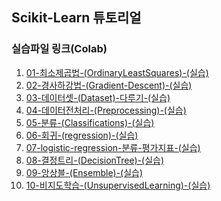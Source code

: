 ## Scikit-Learn 튜토리얼

### 실습파일 링크(Colab)

1. [01-최소제곱법-(OrdinaryLeastSquares)-(실습)](https://colab.research.google.com/github/teddylee777/machine-learning/blob/master/07-Scikit-Learn/tutorial/01-최소제곱법-(OrdinaryLeastSquares)-(실습).ipynb)
2. [02-경사하강법-(Gradient-Descent)-(실습)](https://colab.research.google.com/github/teddylee777/machine-learning/blob/master/07-Scikit-Learn/tutorial/02-경사하강법-(Gradient-Descent)-(실습).ipynb)
3. [03-데이터셋-(Dataset)-다루기-(실습)](https://colab.research.google.com/github/teddylee777/machine-learning/blob/master/07-Scikit-Learn/tutorial/03-데이터셋-(Dataset)-다루기-(실습).ipynb)
4. [04-데이터전처리-(Preprocessing)-(실습)](https://colab.research.google.com/github/teddylee777/machine-learning/blob/master/07-Scikit-Learn/tutorial/04-데이터전처리-(Preprocessing)-(실습).ipynb)
5. [05-분류-(Classifications)-(실습)](https://colab.research.google.com/github/teddylee777/machine-learning/blob/master/07-Scikit-Learn/tutorial/05-분류-(Classifications)-(실습).ipynb)
6. [06-회귀-(regression)-(실습)](https://colab.research.google.com/github/teddylee777/machine-learning/blob/master/07-Scikit-Learn/tutorial/06-회귀-(regression)-(실습).ipynb)
7. [07-logistic-regression-분류-평가지표-(실습)](https://colab.research.google.com/github/teddylee777/machine-learning/blob/master/07-Scikit-Learn/tutorial/07-logistic-regression-분류-평가지표-(실습).ipynb)
8. [08-결정트리-(DecisionTree)-(실습)](https://colab.research.google.com/github/teddylee777/machine-learning/blob/master/07-Scikit-Learn/tutorial/08-결정트리-(DecisionTree)-(실습).ipynb)
9. [09-앙상블-(Ensemble)-(실습)](https://colab.research.google.com/github/teddylee777/machine-learning/blob/master/07-Scikit-Learn/tutorial/09-앙상블-(Ensemble)-(실습).ipynb)
10. [10-비지도학습-(UnsupervisedLearning)-(실습)](https://colab.research.google.com/github/teddylee777/machine-learning/blob/master/07-Scikit-Learn/tutorial/10-비지도학습-(UnsupervisedLearning)-(실습).ipynb)
